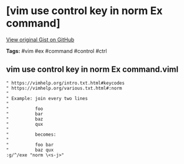 # [vim use control key in norm Ex command] 

[View original Gist on GitHub](https://gist.github.com/Integralist/0647b5947005d1faeb2d78f79e5b688d)

**Tags:** #vim #ex #command #control #ctrl

## vim use control key in norm Ex command.viml

```viml
" https://vimhelp.org/intro.txt.html#keycodes
" https://vimhelp.org/various.txt.html#:norm
"
" Example: join every two lines
"          
"          foo
"          bar
"          baz
"          qux
"
"          becomes:
"
"          foo bar
"          baz qux
:g/^/exe "norm \<s-j>"
```

